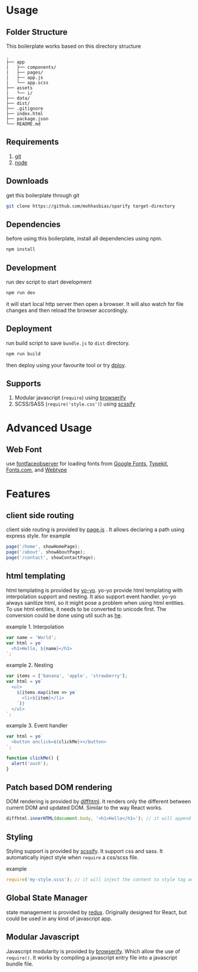 # Usage

## Folder Structure
This boilerplate works based on this directory structure
```
.
├── app
|   ├── components/
|   ├── pages/
|   ├── app.js
|   └── app.scss
├── assets
|   └── i/
├── data/
├── dist/
├── .gitignore
├── index.html
├── package.json
└── README.md
```

## Requirements
1. [git](https://git-scm.com/)
2. [node](https://nodejs.org/en/)

## Downloads
get this boilerplate through git
```bash
git clone https://github.com/mohhasbias/sparify target-directory
```

## Dependencies
before using this boilerplate, install all dependencies using npm.
```bash
npm install
```

## Development
run dev script to start development
```bash
npm run dev
```
it will start local http server then open a browser. It will also watch for file changes and then reload the browser accordingly.

## Deployment
run build script to save ```bundle.js``` to ```dist``` directory.

```bash
npm run build
```

then deploy using your favourite tool or try [dploy](http://lucasmotta.github.io/dploy/).

## Supports
1. Modular javascript (```require```) using [browserify](http://browserify.org/)
2. SCSS/SASS (```require('style.css')```) using [scssify](https://github.com/cody-greene/scssify)

# Advanced Usage

## Web Font
use [fontfaceobserver](https://fontfaceobserver.com/) for loading fonts from [Google Fonts](http://www.google.com/fonts), [Typekit](http://typekit.com/), [Fonts.com](https://fonts.com/), and [Webtype](http://webtype.com/)

# Features
## client side routing
client side routing is provided by [page.js](https://visionmedia.github.io/page.js/)
. It allows declaring a path using express style. for example
```javascript
page('/home', showHomePage);
page('/about', showAboutPage);
page('/contact', showContactPage);
```

## html templating
html templating is provided by [yo-yo](https://github.com/maxogden/yo-yo).
yo-yo provide html templating with interpolation support and nesting. It also support event handler. yo-yo always sanitize html, so it might pose a problem when using html entities. To use html entities, it needs to be converted to unicode first. The conversion could be done using util such as [he](https://github.com/mathiasbynens/he).  

example 1. Interpolation
```javascript
var name = 'World';
var html = yo`
  <h1>Hello, ${name}</h1>
`;
```

example 2. Nesting
```javascript
var items = ['banana', 'apple', 'strawberry'];
var html = yo`
  <ul>
    ${items.map(item => yo`
      <li>${item}</li>
    `)}
  </ul>
`;
```

example 3. Event handler
```javascript
var html = yo`
  <button onclick=${clickMe}></button>
`;

function clickMe() {
  alert('ouch');
}
```

## Patch based DOM rendering
DOM rendering is provided by [diffhtml](https://diffhtml.org/). It renders only the different between current DOM and updated DOM. Similar to the way React works.

```javascript
diffhtml.innerHTML(document.body, '<h1>Hello</h1>'); // it will append h1 only if it is not exists
```

## Styling
Styling support is provided by [scssify](https://github.com/cody-greene/scssify). It support css and sass. It automatically inject style when ```require``` a css/scss file.

example
```javascript
require('my-style.scss'); // it will inject the content to style tag on head element
```

## Global State Manager
state management is provided by [redux](http://redux.js.org/). Originally designed for React, but could be used in any kind of javascript app.

## Modular Javascript
Javascript modularity is provided by [browserify](http://browserify.org/). Which allow the use of ```require()```. It works by compiling a javascript entry file into a javascript bundle file.

